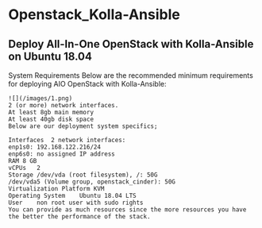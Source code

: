 # Openstack_Kolla-Ansible
## Deploy All-In-One OpenStack with Kolla-Ansible on Ubuntu 18.04
System Requirements
Below are the recommended minimum requirements for deploying AIO OpenStack with Kolla-Ansible:
``` .. image: : https://github.com/luudinhmac/Openstack_Kolla-Ansible/blob/main/Image/1.PNG
![](/images/1.png)
2 (or more) network interfaces.
At least 8gb main memory
At least 40gb disk space
Below are our deployment system specifics;

Interfaces	2 network interfaces:
enp1s0: 192.168.122.216/24
enp6s0: no assigned IP address
RAM	8 GB
vCPUs	2
Storage	/dev/vda (root filesystem), /: 50G
/dev/vda5 (Volume group, openstack_cinder): 50G
Virtualization Platform	KVM
Operating System	Ubuntu 18.04 LTS
User	non root user with sudo rights
You can provide as much resources since the more resources you have the better the performance of the stack.
